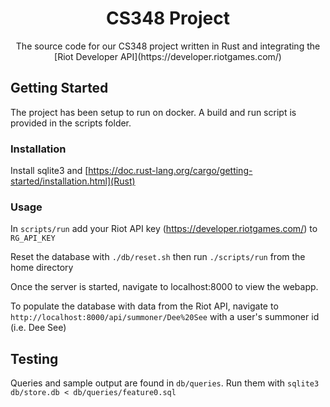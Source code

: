 <div align="center">
  <h1 align="center">CS348 Project</h1>

  <p align="center">
    The source code for our CS348 project written in Rust and integrating the [Riot Developer API](https://developer.riotgames.com/)
  </p>
</div>

## Getting Started

The project has been setup to run on docker. A build and run script is provided in the scripts folder.

### Installation

Install sqlite3 and [https://doc.rust-lang.org/cargo/getting-started/installation.html](Rust)

<!-- USAGE EXAMPLES -->
### Usage

In `scripts/run` add your Riot API key (https://developer.riotgames.com/) to `RG_API_KEY`

Reset the database with `./db/reset.sh` then run `./scripts/run` from the home directory

Once the server is started, navigate to localhost:8000 to view the webapp.

To populate the database with data from the Riot API, navigate to `http://localhost:8000/api/summoner/Dee%20See` with a user's summoner id (i.e. Dee See)

## Testing

Queries and sample output are found in `db/queries`. Run them with `sqlite3 db/store.db < db/queries/feature0.sql`
